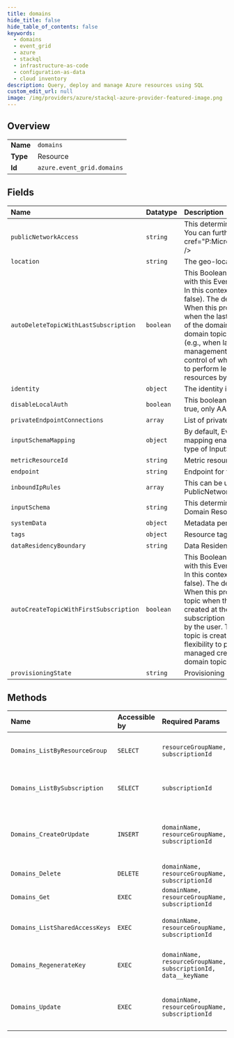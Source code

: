 ```yaml
---
title: domains
hide_title: false
hide_table_of_contents: false
keywords:
  - domains
  - event_grid
  - azure    
  - stackql
  - infrastructure-as-code
  - configuration-as-data
  - cloud inventory
description: Query, deploy and manage Azure resources using SQL
custom_edit_url: null
image: /img/providers/azure/stackql-azure-provider-featured-image.png
---
```

  
    

## Overview
<table><tbody>
<tr><td><b>Name</b></td><td><code>domains</code></td></tr>
<tr><td><b>Type</b></td><td>Resource</td></tr>
<tr><td><b>Id</b></td><td><code>azure.event_grid.domains</code></td></tr>
</tbody></table>

## Fields
| Name | Datatype | Description |
|:-----|:---------|:------------|
| `publicNetworkAccess` | `string` | This determines if traffic is allowed over public network. By default it is enabled.<br />You can further restrict to specific IPs by configuring &lt;seealso cref="P:Microsoft.Azure.Events.ResourceProvider.Common.Contracts.DomainProperties.InboundIpRules" /&gt; |
| `location` | `string` | The geo-location where the resource lives |
| `autoDeleteTopicWithLastSubscription` | `boolean` | This Boolean is used to specify the deletion mechanism for 'all' the Event Grid Domain Topics associated with this Event Grid Domain resource.<br />In this context, deletion of domain topic can be auto-managed (when true) or self-managed (when false). The default value for this property is true.<br />When this property is set to true, Event Grid is responsible of automatically deleting the domain topic when the last event subscription at the scope<br />of the domain topic is deleted. If this property is set to false, then the user needs to manually delete the domain topic when it is no longer needed<br />(e.g., when last event subscription is deleted and the resource needs to be cleaned up). The self-management mode can be used if the user wants full<br />control of when the domain topic needs to be deleted, while auto-managed mode provides the flexibility to perform less operations and manage fewer<br />resources by the user. |
| `identity` | `object` | The identity information for the resource. |
| `disableLocalAuth` | `boolean` | This boolean is used to enable or disable local auth. Default value is false. When the property is set to true, only AAD token will be used to authenticate if user is allowed to publish to the domain. |
| `privateEndpointConnections` | `array` | List of private endpoint connections. |
| `inputSchemaMapping` | `object` | By default, Event Grid expects events to be in the Event Grid event schema. Specifying an input schema mapping enables publishing to Event Grid using a custom input schema. Currently, the only supported type of InputSchemaMapping is 'JsonInputSchemaMapping'. |
| `metricResourceId` | `string` | Metric resource id for the Event Grid Domain Resource. |
| `endpoint` | `string` | Endpoint for the Event Grid Domain Resource which is used for publishing the events. |
| `inboundIpRules` | `array` | This can be used to restrict traffic from specific IPs instead of all IPs. Note: These are considered only if PublicNetworkAccess is enabled. |
| `inputSchema` | `string` | This determines the format that Event Grid should expect for incoming events published to the Event Grid Domain Resource. |
| `systemData` | `object` | Metadata pertaining to creation and last modification of the resource. |
| `tags` | `object` | Resource tags. |
| `dataResidencyBoundary` | `string` | Data Residency Boundary of the resource. |
| `autoCreateTopicWithFirstSubscription` | `boolean` | This Boolean is used to specify the creation mechanism for 'all' the Event Grid Domain Topics associated with this Event Grid Domain resource.<br />In this context, creation of domain topic can be auto-managed (when true) or self-managed (when false). The default value for this property is true.<br />When this property is null or set to true, Event Grid is responsible of automatically creating the domain topic when the first event subscription is<br />created at the scope of the domain topic. If this property is set to false, then creating the first event subscription will require creating a domain topic<br />by the user. The self-management mode can be used if the user wants full control of when the domain topic is created, while auto-managed mode provides the<br />flexibility to perform less operations and manage fewer resources by the user. Also, note that in auto-managed creation mode, user is allowed to create the<br />domain topic on demand if needed. |
| `provisioningState` | `string` | Provisioning state of the Event Grid Domain Resource. |
## Methods
| Name | Accessible by | Required Params | Description |
|:-----|:--------------|:----------------|:------------|
| `Domains_ListByResourceGroup` | `SELECT` | `resourceGroupName, subscriptionId` | List all the domains under a resource group. |
| `Domains_ListBySubscription` | `SELECT` | `subscriptionId` | List all the domains under an Azure subscription. |
| `Domains_CreateOrUpdate` | `INSERT` | `domainName, resourceGroupName, subscriptionId` | Asynchronously creates or updates a new domain with the specified parameters. |
| `Domains_Delete` | `DELETE` | `domainName, resourceGroupName, subscriptionId` | Delete existing domain. |
| `Domains_Get` | `EXEC` | `domainName, resourceGroupName, subscriptionId` | Get properties of a domain. |
| `Domains_ListSharedAccessKeys` | `EXEC` | `domainName, resourceGroupName, subscriptionId` | List the two keys used to publish to a domain. |
| `Domains_RegenerateKey` | `EXEC` | `domainName, resourceGroupName, subscriptionId, data__keyName` | Regenerate a shared access key for a domain. |
| `Domains_Update` | `EXEC` | `domainName, resourceGroupName, subscriptionId` | Asynchronously updates a domain with the specified parameters. |

